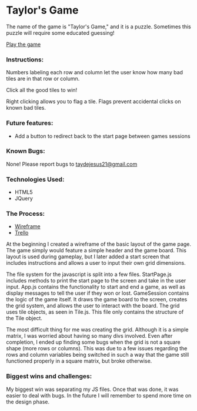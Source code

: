 # Taylor's Game
The name of the game is "Taylor's Game," and it is a puzzle. Sometimes this puzzle will require some educated guessing!

[Play the game](https://taydejesus.github.io/gameLab/)

### Instructions:
Numbers labeling each row and column let the user know how many bad tiles are in that row or column.

Click all the good tiles to win!

Right clicking allows you to flag a tile. Flags prevent accidental clicks on known bad tiles.

### Future features:
- Add a button to redirect back to the start page between games sessions

### Known Bugs:
None! Please report bugs to taydejesus21@gmail.com

### Technologies Used:
- HTML5
- JQuery

### The Process:
- [Wireframe](https://wireframe.cc/hjBf5p)
- [Trello](https://trello.com/b/FuD0YFTC/gamelab)

At the beginning I created a wireframe of the basic layout of the game page. The game simply would feature a simple header and the game board. This layout is used during gameplay, but I later added a start screen that includes instructions and allows a user to input their own grid dimensions.

The file system for the javascript is split into a few files. StartPage.js includes methods to print the start page to the screen and take in the user input. App.js contains the functionality to start and end a game, as well as display messages to tell the user if they won or lost. GameSession contains the logic of the game itself. It draws the game board to the screen, creates the grid system, and allows the user to interact with the board. The grid uses tile objects, as seen in Tile.js. This file only contains the structure of the Tile object.

The most difficult thing for me was creating the grid. Although it is a simple matrix, I was worried about having so many divs involved. Even after completion, I ended up finding some bugs when the grid is not a square shape (more rows or columns). This was due to a few issues regarding the rows and column variables being switched in such a way that the game still functioned properly in a square matrix, but broke otherwise.

### Biggest wins and challenges:
My biggest win was separating my JS files. Once that was done, it was easier to deal with bugs. In the future I will remember to spend more time on the design phase.

